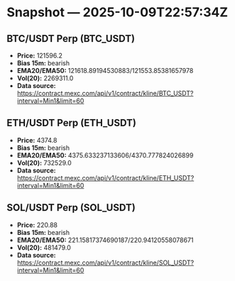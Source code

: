 # Snapshot — 2025-10-09T22:57:34Z

## BTC/USDT Perp (BTC_USDT)
- **Price:** 121596.2
- **Bias 15m:** bearish
- **EMA20/EMA50:** 121618.89194530883/121553.85381657978
- **Vol(20):** 2269311.0
- **Data source:** https://contract.mexc.com/api/v1/contract/kline/BTC_USDT?interval=Min1&limit=60

## ETH/USDT Perp (ETH_USDT)
- **Price:** 4374.8
- **Bias 15m:** bearish
- **EMA20/EMA50:** 4375.633237133606/4370.777824026899
- **Vol(20):** 732529.0
- **Data source:** https://contract.mexc.com/api/v1/contract/kline/ETH_USDT?interval=Min1&limit=60

## SOL/USDT Perp (SOL_USDT)
- **Price:** 220.88
- **Bias 15m:** bearish
- **EMA20/EMA50:** 221.15817374690187/220.94120558078671
- **Vol(20):** 481479.0
- **Data source:** https://contract.mexc.com/api/v1/contract/kline/SOL_USDT?interval=Min1&limit=60
